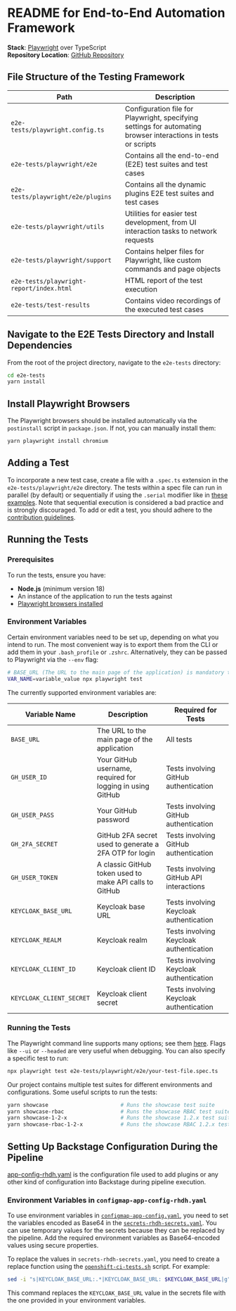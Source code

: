# README for End-to-End Automation Framework

**Stack**: [Playwright](https://playwright.dev/) over TypeScript  
**Repository Location**: [GitHub Repository](https://github.com/redhat-developer/rhdh/tree/main/e2e-tests)

## File Structure of the Testing Framework

| Path                                     | Description                                                                                                    |
| ---------------------------------------- | -------------------------------------------------------------------------------------------------------------- |
| `e2e-tests/playwright.config.ts`         | Configuration file for Playwright, specifying settings for automating browser interactions in tests or scripts |
| `e2e-tests/playwright/e2e`               | Contains all the end-to-end (E2E) test suites and test cases                                                   |
| `e2e-tests/playwright/e2e/plugins`       | Contains all the dynamic plugins E2E test suites and test cases                                                |
| `e2e-tests/playwright/utils`             | Utilities for easier test development, from UI interaction tasks to network requests                           |
| `e2e-tests/playwright/support`           | Contains helper files for Playwright, like custom commands and page objects                                    |
| `e2e-tests/playwright-report/index.html` | HTML report of the test execution                                                                              |
| `e2e-tests/test-results`                 | Contains video recordings of the executed test cases                                                           |

## Navigate to the E2E Tests Directory and Install Dependencies

From the root of the project directory, navigate to the `e2e-tests` directory:

```bash
cd e2e-tests
yarn install
```

## Install Playwright Browsers

The Playwright browsers should be installed automatically via the `postinstall` script in `package.json`. If not, you can manually install them:

```bash
yarn playwright install chromium
```

## Adding a Test

To incorporate a new test case, create a file with a `.spec.ts` extension in the `e2e-tests/playwright/e2e` directory.
The tests within a spec file can run in parallel (by default) or sequentially if using the `.serial` modifier like in [these examples](../../e2e-tests/playwright/e2e/). Note that sequential execution is considered a bad practice and is strongly discouraged.
To add or edit a test, you should adhere to the [contribution guidelines](./CONTRIBUTING.MD).

## Running the Tests

### Prerequisites

To run the tests, ensure you have:

- **Node.js** (minimum version 18)
- An instance of the application to run the tests against
- [Playwright browsers installed](#install-playwright-browsers)

### Environment Variables

Certain environment variables need to be set up, depending on what you intend to run. The most convenient way is to export them from the CLI or add them in your `.bash_profile` or `.zshrc`. Alternatively, they can be passed to Playwright via the `--env` flag:

```bash
# BASE_URL (The URL to the main page of the application) is mandatory to run all the E2E tests.
VAR_NAME=variable_value npx playwright test
```

The currently supported environment variables are:

| Variable Name            | Description                                                | Required for Tests                      |
| ------------------------ | ---------------------------------------------------------- | --------------------------------------- |
| `BASE_URL`               | The URL to the main page of the application                | All tests                               |
| `GH_USER_ID`             | Your GitHub username, required for logging in using GitHub | Tests involving GitHub authentication   |
| `GH_USER_PASS`           | Your GitHub password                                       | Tests involving GitHub authentication   |
| `GH_2FA_SECRET`          | GitHub 2FA secret used to generate a 2FA OTP for login     | Tests involving GitHub authentication   |
| `GH_USER_TOKEN`          | A classic GitHub token used to make API calls to GitHub    | Tests involving GitHub API interactions |
| `KEYCLOAK_BASE_URL`      | Keycloak base URL                                          | Tests involving Keycloak authentication |
| `KEYCLOAK_REALM`         | Keycloak realm                                             | Tests involving Keycloak authentication |
| `KEYCLOAK_CLIENT_ID`     | Keycloak client ID                                         | Tests involving Keycloak authentication |
| `KEYCLOAK_CLIENT_SECRET` | Keycloak client secret                                     | Tests involving Keycloak authentication |

### Running the Tests

The Playwright command line supports many options; see them [here](https://playwright.dev/docs/test-cli). Flags like `--ui` or `--headed` are very useful when debugging. You can also specify a specific test to run:

```bash
npx playwright test e2e-tests/playwright/e2e/your-test-file.spec.ts
```

Our project contains multiple test suites for different environments and configurations. Some useful scripts to run the tests:

```bash
yarn showcase                       # Runs the showcase test suite
yarn showcase-rbac                  # Runs the showcase RBAC test suite
yarn showcase-1-2-x                 # Runs the showcase 1.2.x test suite
yarn showcase-rbac-1-2-x            # Runs the showcase RBAC 1.2.x test suite
```

## Setting Up Backstage Configuration During the Pipeline

[app-config-rhdh.yaml](../../.ibm/pipelines/resources/config_map/app-config-rhdh.yaml) is the configuration file used to add plugins or any other kind of configuration into Backstage during pipeline execution.

### Environment Variables in `configmap-app-config-rhdh.yaml`

To use environment variables in [`configmap-app-config.yaml`](../../.ibm/pipelines/resources/config_map/app-config-rhdh.yaml), you need to set the variables encoded as Base64 in the [`secrets-rhdh-secrets.yaml`](../../.ibm/pipelines/auth/secrets-rhdh-secrets.yaml). You can use temporary values for the secrets because they can be replaced by the pipeline. Add the required environment variables as Base64-encoded values using secure properties.

To replace the values in `secrets-rhdh-secrets.yaml`, you need to create a replace function using the [`openshift-ci-tests.sh`](../../.ibm/pipelines/openshift-ci-tests.sh) script. For example:

```bash
sed -i "s|KEYCLOAK_BASE_URL:.*|KEYCLOAK_BASE_URL: $KEYCLOAK_BASE_URL|g" $DIR/auth/secrets-rhdh-secrets.yaml
```

This command replaces the `KEYCLOAK_BASE_URL` value in the secrets file with the one provided in your environment variables.
